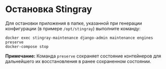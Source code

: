# Остановка Stingray

  <p>Для остановки приложения в папке, указанной при генерации конфигурации (в примере <code>/opt/stingray</code>) выполните команду:</p>
  <pre class="language-bush"><code class="language-bush">docker exec stingray-maintenance django-admin maintenance engines preserve
docker-compose stop<span style="font-size: 1rem; word-spacing: normal;"></span></code></pre>
  <p><strong>Примечание:</strong> Команда <code>preserve</code> сохраняет состояние контейнеров для дальнейшего их восстановления в ранее сохраненном состоянии.</p>
</body>
</html>